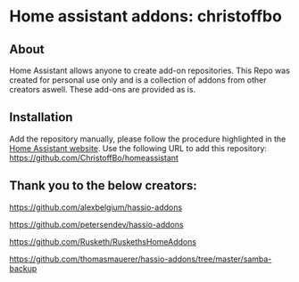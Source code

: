 # Home assistant addons: christoffbo


## About

Home Assistant allows anyone to create add-on repositories.
This Repo was created for personal use only and is a collection of addons from other creators aswell. These add-ons are provided as is.


## Installation


Add the repository manually, please follow the procedure highlighted in the [Home Assistant website](https://home-assistant.io/hassio/installing_third_party_addons). Use the following URL to add this repository: https://github.com/ChristoffBo/homeassistant

## Thank you to the below creators:

https://github.com/alexbelgium/hassio-addons

https://github.com/petersendev/hassio-addons

https://github.com/Rusketh/RuskethsHomeAddons

https://github.com/thomasmauerer/hassio-addons/tree/master/samba-backup

